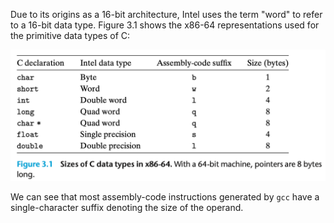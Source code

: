 Due to its origins as a 16-bit architecture, Intel uses the term "word" to refer to a 16-bit data type. Figure 3.1 shows the x86-64 representations used for the primitive data types of C:

![](_attachments/Screenshot%202023-09-29%20at%2016.43.38.png)

We can see that most assembly-code instructions generated by `gcc` have a single-character suffix denoting the size of the operand. 